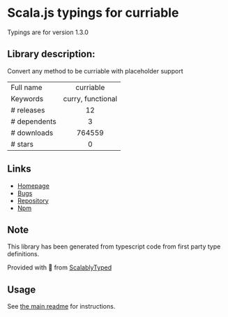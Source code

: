 
# Scala.js typings for curriable

Typings are for version 1.3.0

## Library description:
Convert any method to be curriable with placeholder support

|                    |                 |
| ------------------ | :-------------: |
| Full name          | curriable |
| Keywords           | curry, functional |
| # releases         | 12 |
| # dependents       | 3 |
| # downloads        | 764559 |
| # stars            | 0 |

## Links
- [Homepage](https://github.com/planttheidea/curriable#readme)
- [Bugs](https://github.com/planttheidea/curriable/issues)
- [Repository](https://github.com/planttheidea/curriable)
- [Npm](https://www.npmjs.com/package/curriable)
    


## Note
This library has been generated from typescript code from first party type definitions.

Provided with :purple_heart: from [ScalablyTyped](https://github.com/oyvindberg/ScalablyTyped)

## Usage
See [the main readme](../../readme.md) for instructions.



